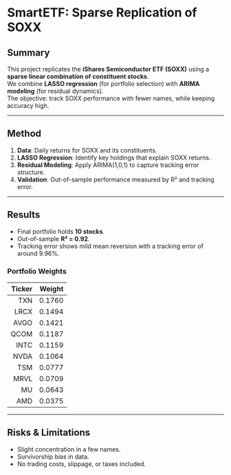 # SmartETF: Sparse Replication of SOXX

## Summary
This project replicates the **iShares Semiconductor ETF (SOXX)** using a **sparse linear combination of constituent stocks**.  
We combine **LASSO regression** (for portfolio selection) with **ARIMA modeling** (for residual dynamics).  
The objective: track SOXX performance with fewer names, while keeping accuracy high.

---

## Method
1. **Data**: Daily returns for SOXX and its constituents.  
2. **LASSO Regression**: Identify key holdings that explain SOXX returns.  
3. **Residual Modeling**: Apply ARIMA(1,0,1) to capture tracking error structure.  
4. **Validation**: Out-of-sample performance measured by R² and tracking error.

---

## Results
- Final portfolio holds **10 stocks**.  
- Out-of-sample **R² = 0.92**.  
- Tracking error shows mild mean reversion with a tracking error of around 9.96%.  

### Portfolio Weights
| Ticker | Weight |
|-------:|-------:|
| TXN    | 0.1760 |
| LRCX   | 0.1494 |
| AVGO   | 0.1421 |
| QCOM   | 0.1187 |
| INTC   | 0.1159 |
| NVDA   | 0.1064 |
| TSM    | 0.0777 |
| MRVL   | 0.0709 |
| MU     | 0.0643 |
| AMD    | 0.0375 |

---

## Risks & Limitations
- Slight concentration in a few names.  
- Survivorship bias in data.  
- No trading costs, slippage, or taxes included.  

